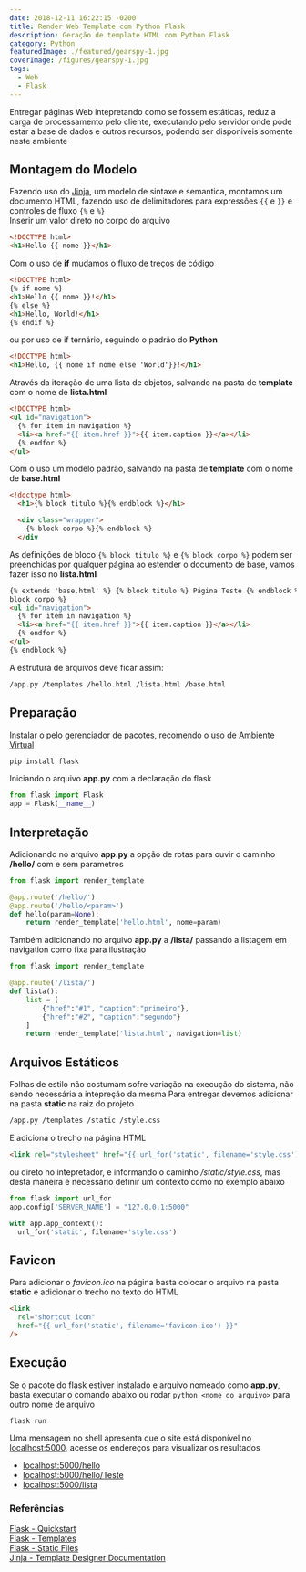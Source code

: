 ```yaml
---
date: 2018-12-11 16:22:15 -0200
title: Render Web Template com Python Flask
description: Geração de template HTML com Python Flask
category: Python
featuredImage: ./featured/gearspy-1.jpg
coverImage: /figures/gearspy-1.jpg
tags:
  - Web
  - Flask
---
```


Entregar páginas Web intepretando como se fossem estáticas, reduz a carga de processamento pelo cliente, executando pelo servidor onde pode estar a base de dados e outros recursos, podendo ser disponiveis somente neste ambiente

## Montagem do Modelo

Fazendo uso do [Jinja](http://jinja.pocoo.org/docs/2.10/templates/), um modelo de sintaxe e semantica, montamos um documento HTML, fazendo uso de delimitadores para expressões `{{` e `}}` e controles de fluxo `{%` e `%}`  
Inserir um valor direto no corpo do arquivo

```html
<!DOCTYPE html>
<h1>Hello {{ nome }}</h1>
```

Com o uso de **if** mudamos o fluxo de treços de código

```html
<!DOCTYPE html>
{% if nome %}
<h1>Hello {{ nome }}!</h1>
{% else %}
<h1>Hello, World!</h1>
{% endif %}
```

ou por uso de if ternário, seguindo o padrão do **Python**

```html
<!DOCTYPE html>
<h1>Hello, {{ nome if nome else 'World'}}!</h1>
```

Através da iteração de uma lista de objetos, salvando na pasta de **template** com o nome de **lista.html**

```html
<!DOCTYPE html>
<ul id="navigation">
  {% for item in navigation %}
  <li><a href="{{ item.href }}">{{ item.caption }}</a></li>
  {% endfor %}
</ul>
```

Com o uso um modelo padrão, salvando na pasta de **template** com o nome de **base.html**

```html
<!doctype html>
  <h1>{% block titulo %}{% endblock %}</h1>

  <div class="wrapper">
    {% block corpo %}{% endblock %}
  </div
```

As definições de bloco `{% block titulo %}` e `{% block corpo %}` podem ser preenchidas por qualquer página ao estender o documento de base, vamos fazer isso no **lista.html**

```html
{% extends 'base.html' %} {% block titulo %} Página Teste {% endblock %} {%
block corpo %}
<ul id="navigation">
  {% for item in navigation %}
  <li><a href="{{ item.href }}">{{ item.caption }}</a></li>
  {% endfor %}
</ul>
{% endblock %}
```

A estrutura de arquivos deve ficar assim:

```html
/app.py /templates /hello.html /lista.html /base.html
```

## Preparação

Instalar o pelo gerenciador de pacotes, recomendo o uso de [Ambiente Virtual](/Virtual_Environment)

```bash
pip install flask
```

Iniciando o arquivo **app.py** com a declaração do flask

```python
from flask import Flask
app = Flask(__name__)
```

## Interpretação

Adicionando no arquivo **app.py** a opção de rotas para ouvir o caminho **/hello/** com e sem parametros

```python
from flask import render_template

@app.route('/hello/')
@app.route('/hello/<param>')
def hello(param=None):
    return render_template('hello.html', nome=param)
```

Também adicionando no arquivo **app.py** a **/lista/** passando a listagem em navigation como fixa para ilustração

```python
from flask import render_template

@app.route('/lista/')
def lista():
    list = [
        {"href":"#1", "caption":"primeiro"},
        {"href":"#2", "caption":"segundo"}
    ]
    return render_template('lista.html', navigation=list)
```

## Arquivos Estáticos

Folhas de estilo não costumam sofre variação na execução do sistema, não sendo necessária a intepreção da mesma
Para entregar devemos adicionar na pasta **static** na raiz do projeto

```html
/app.py /templates /static /style.css
```

E adiciona o trecho na página HTML

```html
<link rel="stylesheet" href="{{ url_for('static', filename='style.css') }}" />
```

ou direto no intepretador, e informando o caminho _/static/style.css_, mas desta maneira é necessário definir um contexto como no exemplo abaixo

```python
from flask import url_for
app.config['SERVER_NAME'] = "127.0.0.1:5000"

with app.app_context():
  url_for('static', filename='style.css')
```

## Favicon

Para adicionar o _favicon.ico_ na página basta colocar o arquivo na pasta **static** e adicionar o trecho no texto do HTML

```html
<link
  rel="shortcut icon"
  href="{{ url_for('static', filename='favicon.ico') }}"
/>
```

## Execução

Se o pacote do flask estiver instalado e arquivo nomeado como **app.py**, basta executar o comando abaixo ou rodar `python <nome do arquivo>` para outro nome de arquivo

```bash
flask run
```

Uma mensagem no shell apresenta que o site está disponível no [localhost:5000](localhost:5000), acesse os endereços para visualizar os resultados

- [localhost:5000/hello](localhost:5000/hello)
- [localhost:5000/hello/Teste](localhost:5000/hello/Teste)
- [localhost:5000/lista](localhost:5000/lista)

### Referências

[Flask - Quickstart](http://flask.pocoo.org/docs/1.0/quickstart/)  
[Flask - Templates](http://flask.pocoo.org/docs/1.0/tutorial/templates/)  
[Flask - Static Files](http://flask.pocoo.org/docs/1.0/tutorial/static/)  
[Jinja - Template Designer Documentation](http://jinja.pocoo.org/docs/2.10/templates/)

